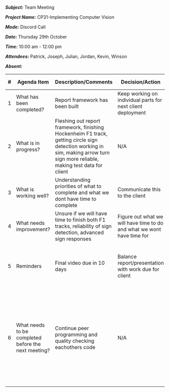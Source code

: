 ***Subject:*** Team Meeting

***Project Name:*** CP31-Implementing Computer Vision

***Mode:*** Discord Call

***Date:*** Thursday 29th October

***Time:*** 10:00 am - 12:00 pm

***Attendees:*** Patrick, Joseph, Julian, Jordan, Kevin, Winson

***Absent:*** 

|#|Agenda Item |Description/Comments|Decision/Action|Who?|Items for escalation|
|-|-|-|-|-|-|
|1|What has been completed?|Report framework has been built|Keep working on individual parts for next client deployment|All|N/A|
|2|What is in progress?|Fleshing out  report framework, finishing Hockenheim F1 track, getting circle sign detection working in sim, making arrow turn sign more reliable, making test data for client|N/A|N/A|Testing file for client|
|3|What is working well?| Understanding priorities of what to complete and what we dont have time to complete | Communicate this to the client |All|Weekly plan|
|4|What needs improvement? |Unsure if we will have time to finish both F1 tracks, reliability of sign detection, advanced sign responses|Figure out what we will have time to do and what we wont have time for|All|N/A|
|5|Reminders|Final video due in 10 days|Balance report/presentation with work due for client|All|Confirm with Cian about repo size as well as getting speed |
|6|What needs to be completed before the next meeting?|Continue peer programming and quality checking eachothers code|N/A|N/A|Confirm with Cian issues with only building one F1 track and issues with having traffic light detection work in sim|